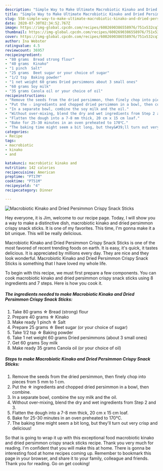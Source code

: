 ```yaml
---
description: "Simple Way to Make Ultimate Macrobiotic Kinako and Dried Persimmon Crispy Snack Sticks"
title: "Simple Way to Make Ultimate Macrobiotic Kinako and Dried Persimmon Crispy Snack Sticks"
slug: 558-simple-way-to-make-ultimate-macrobiotic-kinako-and-dried-persimmon-crispy-snack-sticks
date: 2020-07-30T02:34:52.767Z
image: https://img-global.cpcdn.com/recipes/6002690386558976/751x532cq70/macrobiotic-kinako-and-dried-persimmon-crispy-snack-sticks-recipe-main-photo.jpg
thumbnail: https://img-global.cpcdn.com/recipes/6002690386558976/751x532cq70/macrobiotic-kinako-and-dried-persimmon-crispy-snack-sticks-recipe-main-photo.jpg
cover: https://img-global.cpcdn.com/recipes/6002690386558976/751x532cq70/macrobiotic-kinako-and-dried-persimmon-crispy-snack-sticks-recipe-main-photo.jpg
author: Ina Webster
ratingvalue: 4.5
reviewcount: 36957
recipeingredient:
- "80 grams  Bread strong flour"
- "40 grams  Kinako"
- "1 pinch  Salt"
- "25 grams  Beet sugar or your choice of sugar"
- "1/2 tsp  Baking powder"
- "1 net weight 60 grams Dried persimmons about 3 small ones"
- "60 grams Soy milk"
- "35 grams Canola oil or your choice of oil"
recipeinstructions:
- "Remove the seeds from the dried persimmon, then finely chop into pieces from 5 mm to 1 cm."
- "Put the ☆ ingredients and chopped dried persimmon in a bowl, then combine."
- "In a separate bowl, combine the soy milk and the oil."
- "Without over-mixing, blend the dry and wet ingredients from Step 2 and 3."
- "Flatten the dough into a 7-8 mm thick, 20 cm x 15 cm loaf."
- "Bake for 25-30 minutes in an oven preheated to 170℃."
- "The baking time might seem a bit long, but they&#39;ll turn out very crisp and delicious!"
categories:
- Recipe
tags:
- macrobiotic
- kinako
- and

katakunci: macrobiotic kinako and 
nutrition: 142 calories
recipecuisine: American
preptime: "PT17M"
cooktime: "PT51M"
recipeyield: "4"
recipecategory: Dinner

---
```



![Macrobiotic Kinako and Dried Persimmon Crispy Snack Sticks](https://img-global.cpcdn.com/recipes/6002690386558976/751x532cq70/macrobiotic-kinako-and-dried-persimmon-crispy-snack-sticks-recipe-main-photo.jpg)

Hey everyone, it is Jim, welcome to our recipe page. Today, I will show you a way to make a distinctive dish, macrobiotic kinako and dried persimmon crispy snack sticks. It is one of my favorites. This time, I'm gonna make it a bit unique. This will be really delicious.

Macrobiotic Kinako and Dried Persimmon Crispy Snack Sticks is one of the most favored of recent trending foods on earth. It is easy, it's quick, it tastes delicious. It is appreciated by millions every day. They are nice and they look wonderful. Macrobiotic Kinako and Dried Persimmon Crispy Snack Sticks is something that I have loved my whole life.




To begin with this recipe, we must first prepare a few components. You can cook macrobiotic kinako and dried persimmon crispy snack sticks using 8 ingredients and 7 steps. Here is how you cook it.

<!--inarticleads1-->

##### The ingredients needed to make Macrobiotic Kinako and Dried Persimmon Crispy Snack Sticks:

1. Take 80 grams ☆ Bread (strong) flour
1. Prepare 40 grams ☆ Kinako
1. Make ready 1 pinch ☆ Salt
1. Prepare 25 grams ☆ Beet sugar (or your choice of sugar)
1. Take 1/2 tsp ☆ Baking powder
1. Take 1 net weight 60 grams Dried persimmons (about 3 small ones)
1. Get 60 grams Soy milk
1. Make ready 35 grams Canola oil (or your choice of oil)




<!--inarticleads2-->

##### Steps to make Macrobiotic Kinako and Dried Persimmon Crispy Snack Sticks:

1. Remove the seeds from the dried persimmon, then finely chop into pieces from 5 mm to 1 cm.
1. Put the ☆ ingredients and chopped dried persimmon in a bowl, then combine.
1. In a separate bowl, combine the soy milk and the oil.
1. Without over-mixing, blend the dry and wet ingredients from Step 2 and 3.
1. Flatten the dough into a 7-8 mm thick, 20 cm x 15 cm loaf.
1. Bake for 25-30 minutes in an oven preheated to 170℃.
1. The baking time might seem a bit long, but they&#39;ll turn out very crisp and delicious!




So that is going to wrap it up with this exceptional food macrobiotic kinako and dried persimmon crispy snack sticks recipe. Thank you very much for reading. I'm confident that you will make this at home. There is gonna be interesting food at home recipes coming up. Remember to bookmark this page in your browser, and share it to your family, colleague and friends. Thank you for reading. Go on get cooking!
